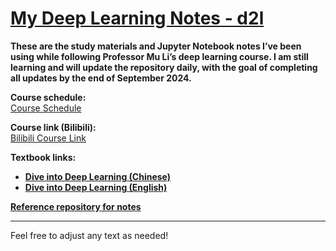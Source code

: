 # [My Deep Learning Notes - d2l](https://github.com/Miraclelucy/dive_into_deep_learning)

**These are the study materials and Jupyter Notebook notes I’ve been using while following Professor Mu Li’s deep learning course. I am still learning and will update the repository daily, with the goal of completing all updates by the end of September 2024.**

**Course schedule:**  
[Course Schedule](https://courses.d2l.ai/zh-v2/)

**Course link (Bilibili):**  
[Bilibili Course Link](https://space.bilibili.com/1567748478/channel/seriesdetail?sid=358497)

**Textbook links:**

- **[Dive into Deep Learning (Chinese)](https://zh.d2l.ai/)**
- **[Dive into Deep Learning (English)](https://d2l.ai/)**

**[Reference repository for notes](https://github.com/Miraclelucy/dive_into_deep_learning)**

--- 

Feel free to adjust any text as needed!
